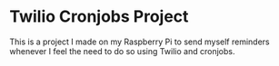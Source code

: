 # Twilio Cronjobs Project

This is a project I made on my Raspberry Pi to send myself reminders whenever I feel the need to do so using Twilio and cronjobs.

